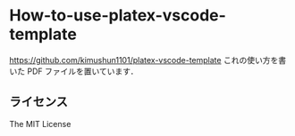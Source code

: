 # How-to-use-platex-vscode-template

https://github.com/kimushun1101/platex-vscode-template
これの使い方を書いた PDF ファイルを置いています．

## ライセンス
The MIT License
